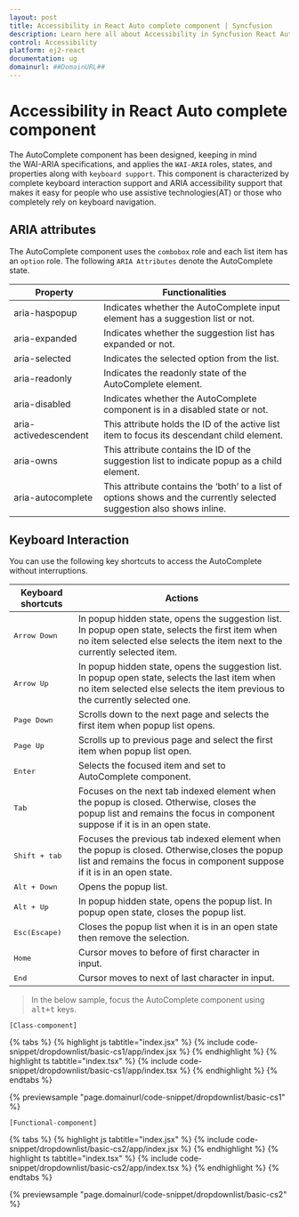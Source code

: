 ```yaml
---
layout: post
title: Accessibility in React Auto complete component | Syncfusion
description: Learn here all about Accessibility in Syncfusion React Auto complete component of Syncfusion Essential JS 2 and more.
control: Accessibility 
platform: ej2-react
documentation: ug
domainurl: ##DomainURL##
---
```


# Accessibility in React Auto complete component

The AutoComplete component has been designed, keeping in mind the WAI-ARIA specifications, and applies the `WAI-ARIA` roles, states, and properties along with `keyboard support`. This component is characterized by complete keyboard interaction support and ARIA accessibility support that makes it easy for people who use assistive technologies(AT) or those who completely rely on keyboard navigation.

## ARIA attributes

The AutoComplete component uses the `combobox` role and each list item has an `option` role. The following `ARIA Attributes` denote the AutoComplete state.

| **Property** | **Functionalities** |
| --- | --- |
| aria-haspopup | Indicates whether the AutoComplete input element has a suggestion list or not. |
| aria-expanded | Indicates whether the suggestion list has expanded or not. |
| aria-selected | Indicates the selected option from the list. |
| aria-readonly | Indicates the readonly state of the AutoComplete element. |
| aria-disabled | Indicates whether the AutoComplete component is in a disabled state or not.|
| aria-activedescendent | This attribute holds the ID of the active list item to focus its descendant child element. |
| aria-owns | This attribute contains the ID of the suggestion list to indicate popup as a child element. |
| aria-autocomplete | This attribute contains the ‘both’ to a list of options shows and the currently selected suggestion also shows inline. |

## Keyboard Interaction

You can use the following key shortcuts to access the AutoComplete without interruptions.

| **Keyboard shortcuts** | **Actions** |
| --- | --- |
| <kbd>Arrow Down</kbd> | In popup hidden state, opens the suggestion list. In popup open state, selects the first item when no item selected else selects the item next to the currently selected item. |
| <kbd>Arrow Up</kbd> | In popup hidden state, opens the suggestion list. In popup open state, selects the last item when no item selected else selects the item previous to the currently selected one. |
| <kbd>Page Down</kbd> | Scrolls down to the next page and selects the first item when popup list opens. |
| <kbd>Page Up</kbd> | Scrolls up to previous page and select the first item when popup list open. |
| <kbd>Enter</kbd> | Selects the focused item and set to AutoComplete component. |
| <kbd>Tab</kbd> | Focuses on the next tab indexed element when the popup is closed. Otherwise, closes the popup list and remains the focus in component suppose if it is in an open state. |
| <kbd>Shift + tab </kbd> | Focuses the previous tab indexed element when the popup is closed.  Otherwise,closes the popup list and remains the focus in component suppose if it is in an open state. |
| <kbd>Alt + Down</kbd> | Opens the popup list. |
| <kbd>Alt + Up</kbd> | In popup hidden state, opens the popup list. In popup open state, closes the popup list. |
| <kbd>Esc(Escape)</kbd> | Closes the popup list when it is in an open state then remove the selection. |
| <kbd>Home</kbd> |Cursor moves to before of first character in input. |
| <kbd>End</kbd> | Cursor moves to next of last character in input. |

> In the below sample, focus the AutoComplete component using <kbd>alt+t</kbd> keys.

`[Class-component]`

{% tabs %}
{% highlight js tabtitle="index.jsx" %}
{% include code-snippet/dropdownlist/basic-cs1/app/index.jsx %}
{% endhighlight %}
{% highlight ts tabtitle="index.tsx" %}
{% include code-snippet/dropdownlist/basic-cs1/app/index.tsx %}
{% endhighlight %}
{% endtabs %}

 {% previewsample "page.domainurl/code-snippet/dropdownlist/basic-cs1" %}

`[Functional-component]`

{% tabs %}
{% highlight js tabtitle="index.jsx" %}
{% include code-snippet/dropdownlist/basic-cs2/app/index.jsx %}
{% endhighlight %}
{% highlight ts tabtitle="index.tsx" %}
{% include code-snippet/dropdownlist/basic-cs2/app/index.tsx %}
{% endhighlight %}
{% endtabs %}

 {% previewsample "page.domainurl/code-snippet/dropdownlist/basic-cs2" %}
